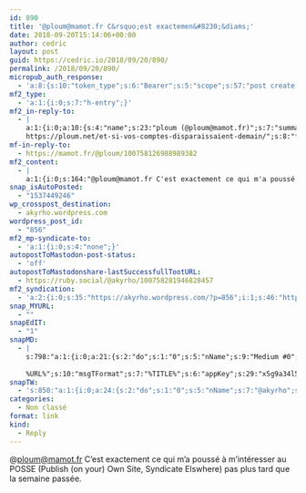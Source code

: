 ```yaml
---
id: 890
title: '@ploum@mamot.fr C&rsquo;est exactemen&#8230;&diams;'
date: 2018-09-20T15:14:06+00:00
author: cedric
layout: post
guid: https://cedric.io/2018/09/20/890/
permalink: /2018/09/20/890/
micropub_auth_response:
  - 'a:8:{s:10:"token_type";s:6:"Bearer";s:5:"scope";s:57:"post create delete update read follow mute block channels";s:2:"me";s:18:"https://cedric.io/";s:9:"issued_by";s:45:"https://cedric.io/wp-json/indieauth/1.0/token";s:9:"client_id";s:25:"https://alltogethernow.io";s:9:"issued_at";i:1537432974;s:4:"user";i:1;s:13:"last_accessed";i:1537449244;}'
mf2_type:
  - 'a:1:{i:0;s:7:"h-entry";}'
mf2_in-reply-to:
  - |
    a:1:{i:0;a:10:{s:4:"name";s:23:"ploum (@ploum@mamot.fr)";s:7:"summary";s:264:"Mon compte G+ est bloqué. Mon compte Twitter n'aurait pas respecté leur politique en vigueur. Je suis banni sur Reddit. Et vous, que feriez-vous si vos comptes de réseaux sociaux disparaissait demain ?
    https://ploum.net/et-si-vos-comptes-disparaissaient-demain/";s:8:"featured";s:83:"https://mamot.fr/system/accounts/avatars/000/006/840/original/e0eef3e5704f33ca.jpeg";s:11:"publication";s:49:"La Quadrature du Net - Mastodon - Media Fédéré";s:5:"photo";a:2:{i:0;s:83:"https://mamot.fr/system/accounts/avatars/000/006/840/original/e0eef3e5704f33ca.jpeg";i:1;s:84:"https://mamot.fr/system/custom_emojis/images/000/025/195/static/d7f22497ba4fa56f.png";}s:3:"url";s:42:"https://mamot.fr/@ploum/100758126988989382";s:4:"type";s:5:"entry";s:9:"published";s:25:"2018-09-20T12:36:46+00:00";s:7:"updated";s:25:"2018-09-20T12:36:46+00:00";s:6:"author";a:4:{s:4:"type";s:4:"card";s:4:"name";s:5:"ploum";s:3:"url";s:23:"https://mamot.fr/@ploum";s:5:"photo";s:83:"https://mamot.fr/system/accounts/avatars/000/006/840/original/e0eef3e5704f33ca.jpeg";}}}
mf-in-reply-to:
  - https://mamot.fr/@ploum/100758126988989382
mf2_content:
  - |
    a:1:{i:0;s:164:"@ploum@mamot.fr C'est exactement ce qui m'a poussé à m'intéresser au POSSE (Publish (on your) Own Site, Syndicate Elswhere) pas plus tard que la semaine passée.";}
snap_isAutoPosted:
  - "1537449246"
wp_crosspost_destination:
  - akyrho.wordpress.com
wordpress_post_id:
  - "856"
mf2_mp-syndicate-to:
  - 'a:1:{i:0;s:4:"none";}'
autopostToMastodon-post-status:
  - 'off'
autopostToMastodonshare-lastSuccessfullTootURL:
  - https://ruby.social/@akyrho/100758281946828457
mf2_syndication:
  - 'a:2:{i:0;s:35:"https://akyrho.wordpress.com/?p=856";i:1;s:46:"https://ruby.social/@akyrho/100758279220111842";}'
snap_MYURL:
  - ""
snapEdIT:
  - "1"
snapMD:
  - |
    s:798:"a:1:{i:0;a:21:{s:2:"do";s:1:"0";s:5:"nName";s:9:"Medium #0";s:9:"msgFormat";s:19:"%FULLTEXT%
    
    %URL%";s:10:"msgTFormat";s:7:"%TITLE%";s:6:"appKey";s:29:"x5g9a34l5z294i5y2q284e4g54454";s:6:"appSec";s:85:"d3h0a44e4s2b4i5u2r234m5f5b4v2l5q2a444h574347464a454x2w20374447494c484b4w2c464f5u2d4z2";s:8:"inclTags";s:1:"1";s:7:"fltrsOn";i:0;s:5:"fltrs";a:0:{}s:7:"proxyOn";i:0;s:7:"useSURL";i:0;s:1:"v";i:350;s:4:"publ";s:1:"0";s:11:"accessToken";s:65:"2353413aa5437433e5648ccf74a16119308317c52d1a24d8ed99f26add037528a";s:12:"appAppUserID";s:65:"104b21fd8da79171a6e7bf800d03b4b761204f242935e05d2d86850a6b1635f77";s:14:"appAppUserName";s:26:"Cédric Bousmanne (akyrho)";s:13:"appAppUserURL";s:26:"https://medium.com/@akyrho";s:7:"pubList";a:0:{}s:9:"isAutoURL";s:1:"A";s:8:"urlToUse";s:0:"";s:4:"doMD";i:0;}}";
snapTW:
  - 's:850:"a:1:{i:0;a:24:{s:2:"do";s:1:"0";s:5:"nName";s:7:"@akyrho";s:9:"msgFormat";s:26:"%TITLE%. %EXCERPT% - %URL%";s:6:"appKey";s:55:"x5g9a8325v2y475r3c4m48584n53446p423r3r5u3e356j5j3k4r2p3";s:6:"appSec";s:105:"d3h0a94o46415u594v3q5l5n5l4r4x474x4j484o473u4i5w2m4k494z2k344n306n5r3l5v2s554p4n3p3k45495c3z4v4d3m3u5w525";s:7:"fltrsOn";i:0;s:5:"fltrs";a:0:{}s:7:"proxyOn";i:0;s:7:"useSURL";i:0;s:1:"v";i:350;s:5:"twURL";s:25:"http://twitter.com/akyrho";s:11:"accessToken";s:50:"6678782-Eyg60SCeh7762DEIsYtTPD5GVeOuSN8ATMdF2Lpppe";s:14:"accessTokenSec";s:45:"PgGDCbcYLJnR5esZjY9ID72A33mUNCYnQwaQTBsojSJNa";s:5:"tw140";i:0;s:10:"riComments";s:1:"1";s:11:"riCommentsM";s:1:"1";s:12:"riCommentsAA";s:1:"1";s:8:"attchImg";s:1:"1";s:9:"wpImgSize";s:4:"full";s:9:"isAutoImg";s:1:"A";s:8:"imgToUse";s:0:"";s:9:"isAutoURL";s:1:"A";s:8:"urlToUse";s:0:"";s:4:"doTW";i:0;}}";'
categories:
  - Non classé
format: link
kind:
  - Reply
---
```

@ploum@mamot.fr C&rsquo;est exactement ce qui m&rsquo;a poussé à m&rsquo;intéresser au POSSE (Publish (on your) Own Site, Syndicate Elswhere) pas plus tard que la semaine passée.